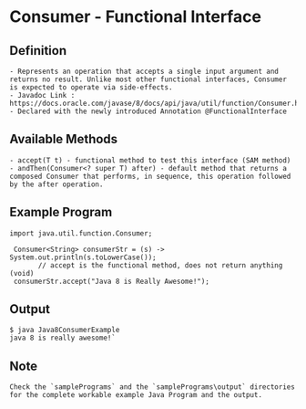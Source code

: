 # Consumer  - Functional Interface

## Definition

	- Represents an operation that accepts a single input argument and returns no result. Unlike most other functional interfaces, Consumer is expected to operate via side-effects.
	- Javadoc Link : https://docs.oracle.com/javase/8/docs/api/java/util/function/Consumer.html
	- Declared with the newly introduced Annotation @FunctionalInterface

## Available Methods

	- accept(T t) - functional method to test this interface (SAM method)
	- andThen(Consumer<? super T) after) - default method that returns a composed Consumer that performs, in sequence, this operation followed by the after operation.

## Example Program

```
import java.util.function.Consumer;

 Consumer<String> consumerStr = (s) -> System.out.println(s.toLowerCase());
       // accept is the functional method, does not return anything (void)
 consumerStr.accept("Java 8 is Really Awesome!");
```

## Output

```
$ java Java8ConsumerExample
java 8 is really awesome!`
````

## Note
	Check the `samplePrograms` and the `samplePrograms\output` directories for the complete workable example Java Program and the output.
